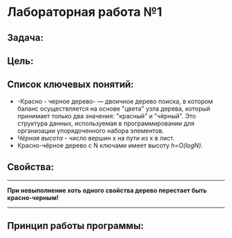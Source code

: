 # Лабораторная работа №1

## Задача:

## Цель:


## Список ключевых понятий:
* -Красно - черное дерево- — двоичное дерево поиска, в котором баланс осуществляется на основе "цвета" узла дерева, который принимает только два значения: "красный" и "чёрный". Это структура данных, используемая в программировании для организации упорядоченного набора элементов.
* *Чёрная высота* - число вершин х на пути из x в лист.
* Красно-чёрное дерево с N ключами имеет высоту *h=O(logN)*.

## Свойства:

******
**При невыполнение хоть одного свойства дерево перестает быть красно-черным!** 
****
## Принцип работы программы:

